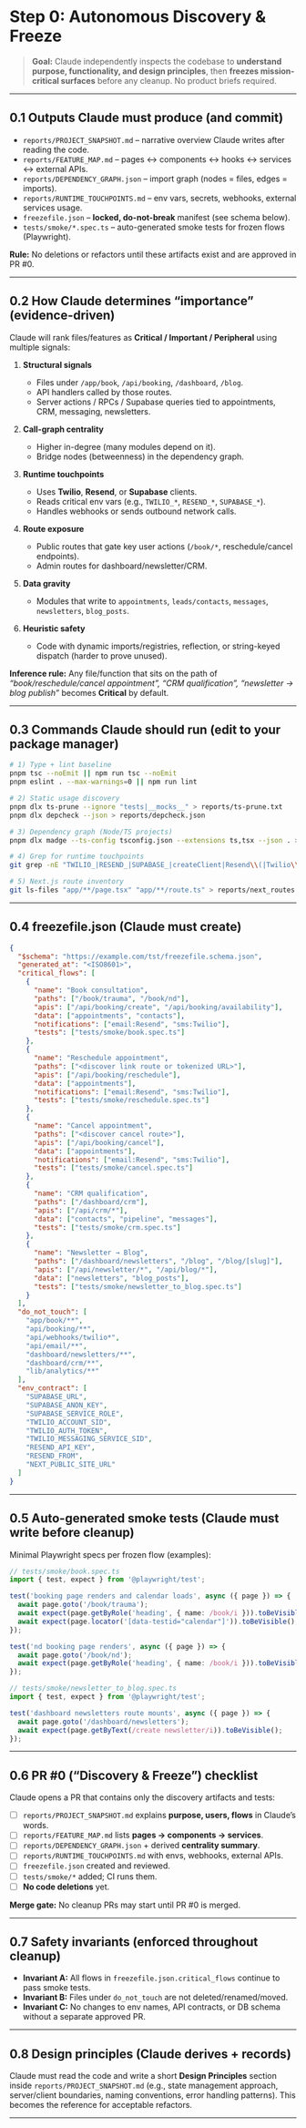 # Step 0: Autonomous Discovery & Freeze

> **Goal:** Claude independently inspects the codebase to **understand purpose, functionality, and design principles**, then **freezes mission-critical surfaces** before any cleanup. No product briefs required.

---

## 0.1 Outputs Claude must produce (and commit)

- `reports/PROJECT_SNAPSHOT.md` – narrative overview Claude writes after reading the code.
- `reports/FEATURE_MAP.md` – pages ↔ components ↔ hooks ↔ services ↔ external APIs.
- `reports/DEPENDENCY_GRAPH.json` – import graph (nodes = files, edges = imports).
- `reports/RUNTIME_TOUCHPOINTS.md` – env vars, secrets, webhooks, external services usage.
- `freezefile.json` – **locked, do-not-break** manifest (see schema below).
- `tests/smoke/*.spec.ts` – auto-generated smoke tests for frozen flows (Playwright).

**Rule:** No deletions or refactors until these artifacts exist and are approved in PR #0.

---

## 0.2 How Claude determines “importance” (evidence-driven)

Claude will rank files/features as **Critical / Important / Peripheral** using multiple signals:

1. **Structural signals**
   - Files under `/app/book`, `/api/booking`, `/dashboard`, `/blog`.
   - API handlers called by those routes.
   - Server actions / RPCs / Supabase queries tied to appointments, CRM, messaging, newsletters.

2. **Call-graph centrality**
   - Higher in-degree (many modules depend on it).
   - Bridge nodes (betweenness) in the dependency graph.

3. **Runtime touchpoints**
   - Uses **Twilio**, **Resend**, or **Supabase** clients.
   - Reads critical env vars (e.g., `TWILIO_*`, `RESEND_*`, `SUPABASE_*`).
   - Handles webhooks or sends outbound network calls.

4. **Route exposure**
   - Public routes that gate key user actions (`/book/*`, reschedule/cancel endpoints).
   - Admin routes for dashboard/newsletter/CRM.

5. **Data gravity**
   - Modules that write to `appointments`, `leads/contacts`, `messages`, `newsletters`, `blog_posts`.

6. **Heuristic safety**
   - Code with dynamic imports/registries, reflection, or string-keyed dispatch (harder to prove unused).

**Inference rule:** Any file/function that sits on the path of *“book/reschedule/cancel appointment”, “CRM qualification”, “newsletter → blog publish”* becomes **Critical** by default.

---

## 0.3 Commands Claude should run (edit to your package manager)

```bash
# 1) Type + lint baseline
pnpm tsc --noEmit || npm run tsc --noEmit
pnpm eslint . --max-warnings=0 || npm run lint

# 2) Static usage discovery
pnpm dlx ts-prune --ignore "tests|__mocks__" > reports/ts-prune.txt
pnpm dlx depcheck --json > reports/depcheck.json

# 3) Dependency graph (Node/TS projects)
pnpm dlx madge --ts-config tsconfig.json --extensions ts,tsx --json . > reports/madge.json

# 4) Grep for runtime touchpoints
git grep -nE "TWILIO_|RESEND_|SUPABASE_|createClient|Resend\\(|Twilio\\(|createServerComponentClient" > reports/runtime_touchpoints.txt

# 5) Next.js route inventory
git ls-files "app/**/page.tsx" "app/**/route.ts" > reports/next_routes.txt
```

---

## 0.4 freezefile.json (Claude must create)

```json
{
  "$schema": "https://example.com/tst/freezefile.schema.json",
  "generated_at": "<ISO8601>",
  "critical_flows": [
    {
      "name": "Book consultation",
      "paths": ["/book/trauma", "/book/nd"],
      "apis": ["/api/booking/create", "/api/booking/availability"],
      "data": ["appointments", "contacts"],
      "notifications": ["email:Resend", "sms:Twilio"],
      "tests": ["tests/smoke/book.spec.ts"]
    },
    {
      "name": "Reschedule appointment",
      "paths": ["<discover link route or tokenized URL>"],
      "apis": ["/api/booking/reschedule"],
      "data": ["appointments"],
      "notifications": ["email:Resend", "sms:Twilio"],
      "tests": ["tests/smoke/reschedule.spec.ts"]
    },
    {
      "name": "Cancel appointment",
      "paths": ["<discover cancel route>"],
      "apis": ["/api/booking/cancel"],
      "data": ["appointments"],
      "notifications": ["email:Resend", "sms:Twilio"],
      "tests": ["tests/smoke/cancel.spec.ts"]
    },
    {
      "name": "CRM qualification",
      "paths": ["/dashboard/crm"],
      "apis": ["/api/crm/*"],
      "data": ["contacts", "pipeline", "messages"],
      "tests": ["tests/smoke/crm.spec.ts"]
    },
    {
      "name": "Newsletter → Blog",
      "paths": ["/dashboard/newsletters", "/blog", "/blog/[slug]"],
      "apis": ["/api/newsletter/*", "/api/blog/*"],
      "data": ["newsletters", "blog_posts"],
      "tests": ["tests/smoke/newsletter_to_blog.spec.ts"]
    }
  ],
  "do_not_touch": [
    "app/book/**",
    "api/booking/**",
    "api/webhooks/twilio*",
    "api/email/**",
    "dashboard/newsletters/**",
    "dashboard/crm/**",
    "lib/analytics/**"
  ],
  "env_contract": [
    "SUPABASE_URL",
    "SUPABASE_ANON_KEY",
    "SUPABASE_SERVICE_ROLE",
    "TWILIO_ACCOUNT_SID",
    "TWILIO_AUTH_TOKEN",
    "TWILIO_MESSAGING_SERVICE_SID",
    "RESEND_API_KEY",
    "RESEND_FROM",
    "NEXT_PUBLIC_SITE_URL"
  ]
}
```

---

## 0.5 Auto-generated smoke tests (Claude must write before cleanup)

Minimal Playwright specs per frozen flow (examples):

```ts
// tests/smoke/book.spec.ts
import { test, expect } from '@playwright/test';

test('booking page renders and calendar loads', async ({ page }) => {
  await page.goto('/book/trauma');
  await expect(page.getByRole('heading', { name: /book/i })).toBeVisible();
  await expect(page.locator('[data-testid="calendar"]')).toBeVisible(); // adjust selector
});

test('nd booking page renders', async ({ page }) => {
  await page.goto('/book/nd');
  await expect(page.getByRole('heading', { name: /book/i })).toBeVisible();
});
```

```ts
// tests/smoke/newsletter_to_blog.spec.ts
import { test, expect } from '@playwright/test';

test('dashboard newsletters route mounts', async ({ page }) => {
  await page.goto('/dashboard/newsletters');
  await expect(page.getByText(/create newsletter/i)).toBeVisible();
});
```

---

## 0.6 PR #0 (“Discovery & Freeze”) checklist

Claude opens a PR that contains only the discovery artifacts and tests:

- [ ] `reports/PROJECT_SNAPSHOT.md` explains **purpose, users, flows** in Claude’s words.
- [ ] `reports/FEATURE_MAP.md` lists **pages → components → services**.
- [ ] `reports/DEPENDENCY_GRAPH.json` + derived **centrality summary**.
- [ ] `reports/RUNTIME_TOUCHPOINTS.md` with envs, webhooks, external APIs.
- [ ] `freezefile.json` created and reviewed.
- [ ] `tests/smoke/*` added; CI runs them.
- [ ] **No code deletions** yet.

**Merge gate:** No cleanup PRs may start until PR #0 is merged.

---

## 0.7 Safety invariants (enforced throughout cleanup)

- **Invariant A:** All flows in `freezefile.json.critical_flows` continue to pass smoke tests.
- **Invariant B:** Files under `do_not_touch` are not deleted/renamed/moved.
- **Invariant C:** No changes to env names, API contracts, or DB schema without a separate approved PR.

---

## 0.8 Design principles (Claude derives + records)

Claude must read the code and write a short **Design Principles** section inside `reports/PROJECT_SNAPSHOT.md` (e.g., state management approach, server/client boundaries, naming conventions, error handling patterns). This becomes the reference for acceptable refactors.

---
